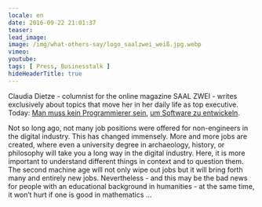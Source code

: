 ```yaml
---
locale: en
date: 2016-09-22 21:01:37
teaser: 
lead_image:
image: /img/what-others-say/logo_saalzwei_weiß.jpg.webp
vimeo: 
youtube:
tags: [ Press, Businesstalk ]
hideHeaderTitle: true
---
```


Claudia Dietze - columnist for the online magazine SAAL ZWEI - writes exclusively about topics that move her in her daily life as top executive.
Today: [Man muss kein Programmierer sein](http://www.saalzwei.de/management-kolumne/artikel/?tx_ttnews%5Btt_news%5D=958&cHash=c99df7d430bd6cb977b52499b320d9e6), [um Software zu entwickeln](http://www.saalzwei.de/management-kolumne/artikel/?tx_ttnews%5Btt_news%5D=958&cHash=c99df7d430bd6cb977b52499b320d9e6).

Not so long ago, not many job positions were offered for non-engineers in the digital industry. This has changed immensely. More and more jobs are created, where even a university degree in archaeology, history, or philosophy will take you a long way in the digital industry. Here, it is more important to understand different things in context and to question them. The second machine age will not only wipe out jobs but it will bring forth many and entirely new jobs. Nevertheless - and this may be the bad news for people with an educational background in humanities - at the same time, it won’t hurt if one is good in mathematics … 


